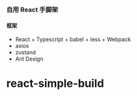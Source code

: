### 自用 React 手脚架

#### 框架

- React + Typescript + babel + less + Webpack
- axios
- zustand
- Ant Design
# react-simple-build
